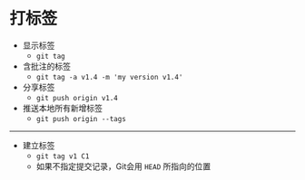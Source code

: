 打标签
===

  - 显示标签
    - `git tag`
  - 含批注的标签
    - `git tag -a v1.4 -m 'my version v1.4'`
  - 分享标签
    - `git push origin v1.4`
  - 推送本地所有新增标签
    - `git push origin --tags`
    
--- 

  - 建立标签
    - `git tag v1 C1`
    - 如果不指定提交记录，Git会用 `HEAD` 所指向的位置